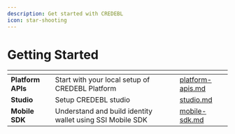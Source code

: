 ```yaml
---
description: Get started with CREDEBL
icon: star-shooting
---
```


# Getting Started

<table data-view="cards"><thead><tr><th></th><th></th><th></th><th data-hidden data-card-target data-type="content-ref"></th></tr></thead><tbody><tr><td><strong>Platform APIs</strong></td><td>Start with your local setup of CREDEBL Platform </td><td></td><td><a href="../references/platform-apis.md">platform-apis.md</a></td></tr><tr><td><strong>Studio</strong></td><td>Setup CREDEBL studio</td><td></td><td><a href="local-deployment/studio.md">studio.md</a></td></tr><tr><td><strong>Mobile SDK</strong></td><td>Understand and build identity wallet using SSI Mobile SDK</td><td></td><td><a href="local-deployment/mobile-sdk.md">mobile-sdk.md</a></td></tr></tbody></table>

